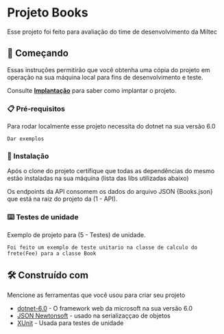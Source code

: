 
# Projeto Books

Esse projeto foi feito para avaliação do time de desenvolvimento da Miltec

## 🚀 Começando

Essas instruções permitirão que você obtenha uma cópia do projeto em operação na sua máquina local para fins de desenvolvimento e teste.

Consulte **[Implantação](#-implanta%C3%A7%C3%A3o)** para saber como implantar o projeto.

### 📋 Pré-requisitos

Para rodar localmente esse projeto necessita do dotnet na sua versão 6.0

```
Dar exemplos
```

### 🔧 Instalação

Após o clone do projeto certifique que todas as dependências do mesmo estão instaladas na sua máquina (lista das libs utilizadas abaixo)


Os endpoints da API consomem os dados do arquivo JSON {Books.json} que está na raiz do projeto da (1 - API).

### ⌨️ Testes de unidade

Exemplo de projeto para (5 - Testes) de unidade.

```
Foi feito um exemplo de teste unitario na classe de calculo do frete(Fee) para a classe Book
```
## 🛠️ Construído com

Mencione as ferramentas que você usou para criar seu projeto

* [dotnet-6.0](https://dotnet.microsoft.com/pt-br/download/dotnet/6.0) - O framework web da microsoft na sua versão 6.0
* [JSON Newtonsoft](https://www.newtonsoft.com/json) - usado na serializaççao de objetos
* [XUnit](https://xunit.net/) - Usada para testes de unidade
